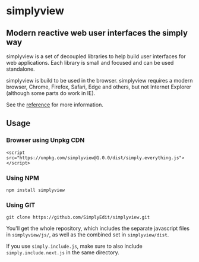 # simplyview
## Modern reactive web user interfaces the simply way

simplyview is a set of decoupled libraries to help build user interfaces for web applications. Each library is small and focused and can be used standalone. 

simplyview is build to be used in the browser. simplyview requires a modern browser, Chrome, Firefox, Safari, Edge and others, but not Internet Explorer (although some parts do work in IE).

See the [reference](https://reference.simplyedit.io/simplyview/) for more information.

## Usage

### Browser using Unpkg CDN

`<script src="https://unpkg.com/simplyview@1.0.0/dist/simply.everything.js"></script>`

### Using NPM

`npm install simplyview`

### Using GIT

`git clone https://github.com/SimplyEdit/simplyview.git`

You'll get the whole repository, which includes the separate javascript files in `simplyview/js/`, as well as the combined set in `simplyview/dist`.

If you use `simply.include.js`, make sure to also include `simply.include.next.js` in the same directory.

